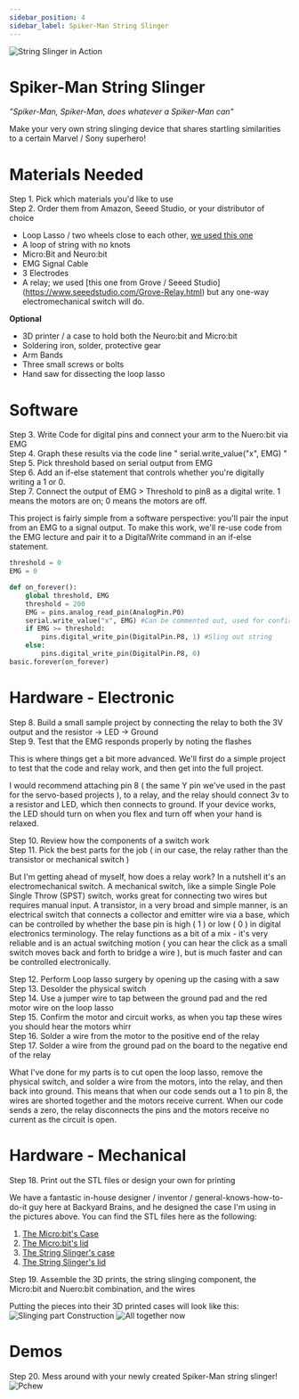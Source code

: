 ```yaml
---
sidebar_position: 4
sidebar_label: Spiker-Man String Slinger
---
```


![String Slinger in Action](./Spiker-Man.png)
# Spiker-Man String Slinger # 



*"Spiker-Man, Spiker-Man, does whatever a Spiker-Man can"*

Make your very own string slinging device that shares startling similarities to a certain Marvel / Sony superhero!


# Materials Needed #
Step 1. Pick which materials you'd like to use  
Step 2. Order them from Amazon, Seeed Studio, or your distributor of choice  
- Loop Lasso / two wheels close to each other, [we used this one](https://looplasso.com/products/looplassov3-bbundle)  
- A loop of string with no knots
- Micro:Bit and Neuro:bit
- EMG Signal Cable
- 3 Electrodes
- A relay; we used [this one from Grove / Seeed Studio] (https://www.seeedstudio.com/Grove-Relay.html) but any one-way electromechanical switch will do. 

**Optional**
- 3D printer / a case to hold both the Neuro:bit and Micro:bit
- Soldering iron, solder, protective gear
- Arm Bands
- Three small screws or bolts
- Hand saw for dissecting the loop lasso

# Software #
Step 3. Write Code for digital pins and connect your arm to the Nuero:bit via EMG  
Step 4. Graph these results via the code line " serial.write_value("x", EMG) "  
Step 5. Pick threshold based on serial output from EMG  
Step 6. Add an if-else statement that controls whether you're digitally writing a 1 or 0.   
Step 7. Connect the output of EMG > Threshold to pin8 as a digital write. 1 means the motors are on; 0 means the motors are off.  

This project is fairly simple from a software perspective: you'll pair the input from an EMG to a signal output. To make this work, we'll re-use code from the EMG lecture and pair it to a DigitalWrite command in an if-else statement. 

```py title="Spiker-Man Controller"
threshold = 0
EMG = 0

def on_forever():
    global threshold, EMG
    threshold = 200
    EMG = pins.analog_read_pin(AnalogPin.P0)
    serial.write_value("x", EMG) #Can be commented out, used for confirming EMG works
    if EMG >= threshold:
        pins.digital_write_pin(DigitalPin.P8, 1) #Sling out string
    else:
        pins.digital_write_pin(DigitalPin.P8, 0)
basic.forever(on_forever)
```
# Hardware - Electronic #

Step 8. Build a small sample project by connecting the relay to both the 3V output and the resistor -> LED -> Ground  
Step 9. Test that the EMG responds properly by noting the flashes  

This is where things get a bit more advanced. We'll first do a simple project to test that the code and relay work, and then get into the full project. 

I would recommend attaching pin 8 ( the same Y pin we've used in the past for the servo-based projects ), to a relay, and the relay should connect 3v to a resistor and LED, which then connects to ground. If your device works, the LED should turn on when you flex and turn off when your hand is relaxed.

Step 10. Review how the components of a switch work  
Step 11. Pick the best parts for the job ( in our case, the relay rather than the transistor or mechanical switch )  

But I'm getting ahead of myself, how does a relay work? In a nutshell it's an electromechanical switch. A mechanical switch, like a simple Single Pole Single Throw (SPST) switch, works great for connecting two wires but requires manual input. A transistor, in a very broad and simple manner, is an electrical switch that connects a collector and emitter wire via a base, which can be controlled by whether the base pin is high ( 1 ) or low ( 0 ) in digital electronics terminology. The relay functions as a bit of a mix - it's very reliable and is an actual switching motion ( you can hear the click as a small switch moves back and forth to bridge a wire ), but is much faster and can be controlled electronically. 

Step 12. Perform Loop lasso surgery by opening up the casing with a saw  
Step 13. Desolder the physical switch  
Step 14. Use a jumper wire to tap between the ground pad and the red motor wire on the loop lasso  
Step 15. Confirm the motor and circuit works, as when you tap these wires you should hear the motors whirr  
Step 16. Solder a wire from the motor to the positive end of the relay  
Step 17. Solder a wire from the ground pad on the board to the negative end of the relay  

What I've done for my parts is to cut open the loop lasso, remove the physical switch, and solder a wire from the motors, into the relay, and then back into ground. This means that when our code sends out a 1 to pin 8, the wires are shorted together and the motors receive current. When our code sends a zero, the relay disconnects the pins and the motors receive no current as the circuit is open.

# Hardware - Mechanical #

Step 18. Print out the STL files or design your own for printing  

We have a fantastic in-house designer / inventor / general-knows-how-to-do-it guy here at Backyard Brains, and he designed the case I'm using in the pictures above. You can find the STL files here as the following:
1. [The Micro:bit's Case](./MicrobitCase.stl)  
2. [The Micro:bit's lid](./MicrobitLid.stil)  
3. [The String Slinger's case](./StringCase.stl)  
4. [The String Slinger's lid](./StringLid.stl)  

Step 19. Assemble the 3D prints, the string slinging component, the Micro:bit and Nuero:bit combination, and the wires  

Putting the pieces into their 3D printed cases will look like this:
![Slinging part Construction](./19A2C5F9-0177-45AE-BEE3-7796ED721018.jpeg)
![All together now](./C71FD012-A7AD-40A6-A6B3-D058D3C25DD8.jpeg)

# Demos #

Step 20. Mess around with your newly created Spiker-Man string slinger!  
![Pchew](./12EFFA93-DF49-4AD4-A3BE-2F5C1FF4E5BC.jpeg)
